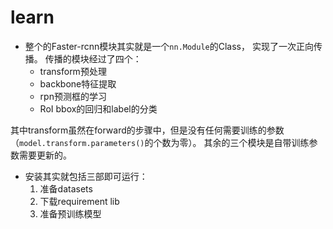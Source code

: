 learn
===
* 整个的Faster-rcnn模块其实就是一个`nn.Module`的Class， 实现了一次正向传播。
传播的模块经过了四个：
    * transform预处理
    * backbone特征提取
    * rpn预测框的学习
    * RoI bbox的回归和label的分类
    
其中transform虽然在forward的步骤中，但是没有任何需要训练的参数（`model.transform.parameters()`的个数为零）。
其余的三个模块是自带训练参数需要更新的。

* 安装其实就包括三部即可运行：
    1. 准备datasets
    2. 下载requirement lib
    3. 准备预训练模型